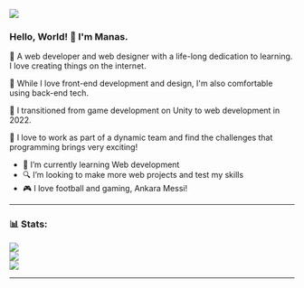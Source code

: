 ![](https://komarev.com/ghpvc/?username=manasjhamj&color=brightgreen&style=for-the-badge)
### Hello, World! 👋 I'm Manas.
🚀 A web developer and web designer with a life-long dedication to learning. I love creating things on the internet.

🚀 While I love front-end development and design, I'm also comfortable using back-end tech.

🚀 I transitioned from game development on Unity to web development in 2022. 

🚀 I love to work as part of a dynamic team and find the challenges that programming brings very exciting!

- 🌱 I’m currently learning Web development
- 🔍 I’m looking to make more web projects and test my skills
- 🎮 I love football and gaming, Ankara Messi!

<hr />

### 📊 Stats:
![](https://github-readme-stats.vercel.app/api/top-langs/?username=ManasJhaMJ&theme=dark&hide_border=false&include_all_commits=false&count_private=false&layout=compact)<br/>
![](https://github-readme-stats.vercel.app/api?username=ManasJhaMJ&theme=dark&hide_border=false&include_all_commits=false&count_private=false)<br/>
![](https://github-readme-streak-stats.herokuapp.com/?user=ManasJhaMJ&theme=dark&hide_border=false)
<hr />
